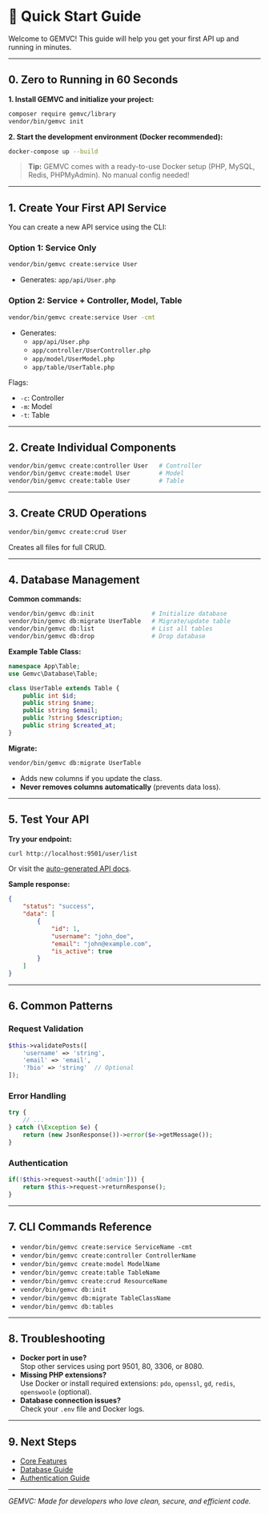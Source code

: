 # 🚀 Quick Start Guide

Welcome to GEMVC! This guide will help you get your first API up and running in minutes.

---

## 0. Zero to Running in 60 Seconds

**1. Install GEMVC and initialize your project:**
```bash
composer require gemvc/library
vendor/bin/gemvc init
```

**2. Start the development environment (Docker recommended):**
```bash
docker-compose up --build
```
> **Tip:** GEMVC comes with a ready-to-use Docker setup (PHP, MySQL, Redis, PHPMyAdmin). No manual config needed!

---

## 1. Create Your First API Service

You can create a new API service using the CLI:

### Option 1: Service Only
```bash
vendor/bin/gemvc create:service User
```
- Generates: `app/api/User.php`

### Option 2: Service + Controller, Model, Table
```bash
vendor/bin/gemvc create:service User -cmt
```
- Generates:  
  - `app/api/User.php`  
  - `app/controller/UserController.php`  
  - `app/model/UserModel.php`  
  - `app/table/UserTable.php`

Flags:  
- `-c`: Controller  
- `-m`: Model  
- `-t`: Table

---

## 2. Create Individual Components

```bash
vendor/bin/gemvc create:controller User   # Controller
vendor/bin/gemvc create:model User        # Model
vendor/bin/gemvc create:table User        # Table
```

---

## 3. Create CRUD Operations

```bash
vendor/bin/gemvc create:crud User
```
Creates all files for full CRUD.

---

## 4. Database Management

**Common commands:**
```bash
vendor/bin/gemvc db:init                # Initialize database
vendor/bin/gemvc db:migrate UserTable   # Migrate/update table
vendor/bin/gemvc db:list                # List all tables
vendor/bin/gemvc db:drop                # Drop database
```

**Example Table Class:**
```php
namespace App\Table;
use Gemvc\Database\Table;

class UserTable extends Table {
    public int $id;
    public string $name;
    public string $email;
    public ?string $description;
    public string $created_at;
}
```

**Migrate:**
```bash
vendor/bin/gemvc db:migrate UserTable
```
- Adds new columns if you update the class.
- **Never removes columns automatically** (prevents data loss).

---

## 5. Test Your API

**Try your endpoint:**
```bash
curl http://localhost:9501/user/list
```
Or visit the [auto-generated API docs](http://localhost:9501/index/document).

**Sample response:**
```json
{
    "status": "success",
    "data": [
        {
            "id": 1,
            "username": "john_doe",
            "email": "john@example.com",
            "is_active": true
        }
    ]
}
```

---

## 6. Common Patterns

### Request Validation
```php
$this->validatePosts([
    'username' => 'string',
    'email' => 'email',
    '?bio' => 'string'  // Optional
]);
```

### Error Handling
```php
try {
    // ...
} catch (\Exception $e) {
    return (new JsonResponse())->error($e->getMessage());
}
```

### Authentication
```php
if(!$this->request->auth(['admin'])) {
    return $this->request->returnResponse();
}
```

---

## 7. CLI Commands Reference

- `vendor/bin/gemvc create:service ServiceName -cmt`
- `vendor/bin/gemvc create:controller ControllerName`
- `vendor/bin/gemvc create:model ModelName`
- `vendor/bin/gemvc create:table TableName`
- `vendor/bin/gemvc create:crud ResourceName`
- `vendor/bin/gemvc db:init`
- `vendor/bin/gemvc db:migrate TableClassName`
- `vendor/bin/gemvc db:tables`

---

## 8. Troubleshooting

- **Docker port in use?**  
  Stop other services using port 9501, 80, 3306, or 8080.
- **Missing PHP extensions?**  
  Use Docker or install required extensions: `pdo`, `openssl`, `gd`, `redis`, `openswoole` (optional).
- **Database connection issues?**  
  Check your `.env` file and Docker logs.

---

## 9. Next Steps

- [Core Features](../features/README.md)
- [Database Guide](../guides/database.md)
- [Authentication Guide](../guides/authentication.md)

---

*GEMVC: Made for developers who love clean, secure, and efficient code.* 